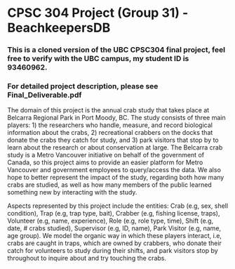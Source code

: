 # CPSC 304 Project (Group 31) - BeachkeepersDB
### This is a cloned version of the UBC CPSC304 final project, feel free to verify with the UBC campus, my student ID is 93460962.
### For detailed project description, please see Final_Deliverable.pdf

The domain of this project is the annual crab study that takes place at Belcarra Regional Park in Port Moody, BC. The study consists of three main players: 1) the researchers who handle, measure, and record biological information about the crabs, 2) recreational crabbers on the docks that donate the crabs they catch for study, and 3) park visitors that stop by to learn about the research or about conservation at large. The Belcarra crab study is a Metro Vancouver initiative on behalf of the government of Canada, so this project aims to provide an easier platform for Metro Vancouver and government employees to query/access the data. We also hope to better represent the impact of the study, regarding both how many crabs are studied, as well as how many members of the public learned something new by interacting with the study.

Aspects represented by this project include the entities: Crab (e.g, sex, shell condition), Trap (e.g, trap type, bait), Crabber (e.g, fishing license, traps), Volunteer (e.g, name, experience), Role (e.g, role type, time), Shift (e.g, date, # crabs studied), Supervisor (e.g, ID, name), Park Visitor (e.g, name, age group). We model the organic way in which these players interact, i.e, crabs are caught in traps, which are owned by crabbers, who donate their catch for volunteers to study during their shifts, and park visitors stop by throughout to inquire about and try touching the crabs.
